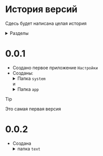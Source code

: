 # История версий 
Сдесь будет написана целая история 
<details><summary>Разделы</summary>

[0.0.1](#-0.0.1)<br>
[0.0.2](#-0.0.2)
</details>

# 0.0.1
 - Создано первое приложение `Настройки`
 - Созданы: <details><summary>Папка `system`</summary>`system`,`button.1`</details>
 и <details><summary>Папка `app`</summary> `setting.com`</details>
 
>[!TIP]
>Это самая первая версия

# 0.0.2
- Создана <details><summary>папка `text`</summary>
`text1`,`text2`,`text3`,`text4`,`text5`,`text6`,`text7`,`text8`,`text9` и `text10`</details>
